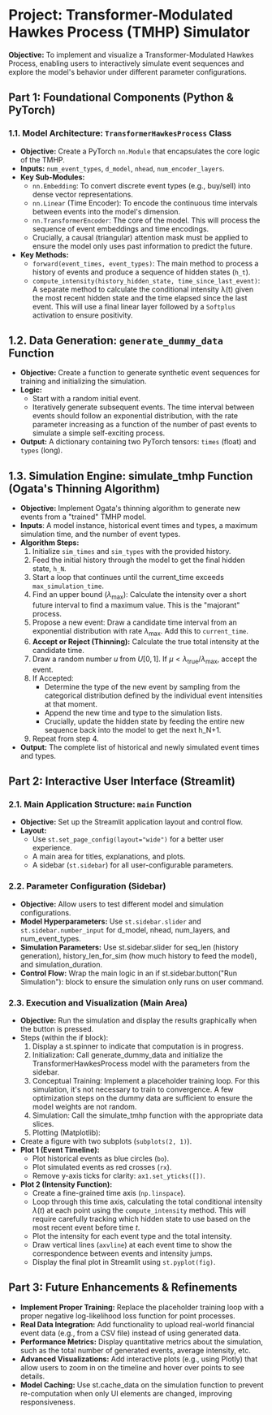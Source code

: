 # Project: Transformer-Modulated Hawkes Process (TMHP) Simulator
**Objective:** To implement and visualize a Transformer-Modulated Hawkes Process, enabling users to interactively simulate event sequences and explore the model's behavior under different parameter configurations.
## Part 1: Foundational Components (Python & PyTorch)
### 1.1. Model Architecture: `TransformerHawkesProcess` Class
- **Objective:** Create a PyTorch `nn.Module` that encapsulates the core logic of the TMHP.
- **Inputs:** `num_event_types`, `d_model`, `nhead`, `num_encoder_layers`.
- **Key Sub-Modules:**
    - `nn.Embedding`: To convert discrete event types (e.g., buy/sell) into dense vector representations.
    - `nn.Linear` (Time Encoder): To encode the continuous time intervals between events into the model's dimension.
    - `nn.TransformerEncoder`: The core of the model. This will process the sequence of event embeddings and time encodings.
    - Crucially, a causal (triangular) attention mask must be applied to ensure the model only uses past information to predict the future.
- **Key Methods:**
    - `forward(event_times, event_types)`: The main method to process a history of events and produce a sequence of hidden states (`h_t`).
    - `compute_intensity(history_hidden_state, time_since_last_event)`: A separate method to calculate the conditional intensity λ(t) given the most recent hidden state and the time elapsed since the last event. This will use a final linear layer followed by a `Softplus` activation to ensure positivity.

## 1.2. Data Generation: `generate_dummy_data` Function
- **Objective:** Create a function to generate synthetic event sequences for training and initializing the simulation.
- **Logic:**
    - Start with a random initial event.
    - Iteratively generate subsequent events. The time interval between events should follow an exponential distribution, with the rate parameter increasing as a function of the number of past events to simulate a simple self-exciting process.
- **Output:** A dictionary containing two PyTorch tensors: `times` (float) and `types` (long).

## 1.3. Simulation Engine: simulate_tmhp Function (Ogata's Thinning Algorithm)
- **Objective:** Implement Ogata's thinning algorithm to generate new events from a "trained" TMHP model.
- **Inputs**: A model instance, historical event times and types, a maximum simulation time, and the number of event types.
- **Algorithm Steps:**
    1. Initialize `sim_times` and `sim_types` with the provided history.
    2. Feed the initial history through the model to get the final hidden state, `h_N`.
    3. Start a loop that continues until the current_time exceeds `max_simulation_time`.
    4. Find an upper bound ($\lambda_\max$): Calculate the intensity over a short future interval to find a maximum value. This is the "majorant" process.
    5. Propose a new event: Draw a candidate time interval from an exponential distribution with rate $\lambda_\max$. Add this to `current_time`.
    6. **Accept or Reject (Thinning):** Calculate the true total intensity at the candidate time.
    7. Draw a random number $u$ from $U[0, 1]$. If $\mu < \lambda_\text{true} / \lambda_\max$, accept the event.
    8. If Accepted:
        - Determine the type of the new event by sampling from the categorical distribution defined by the individual event intensities at that moment.
        - Append the new time and type to the simulation lists.
        - Crucially, update the hidden state by feeding the entire new sequence back into the model to get the next h_N+1.
    9. Repeat from step 4.
- **Output:** The complete list of historical and newly simulated event times and types.

## Part 2: Interactive User Interface (Streamlit)
### 2.1. Main Application Structure: `main` Function
- **Objective:** Set up the Streamlit application layout and control flow.
- **Layout:**
    - Use `st.set_page_config(layout="wide")` for a better user experience.
    - A main area for titles, explanations, and plots.
    - A sidebar (`st.sidebar`) for all user-configurable parameters.

### 2.2. Parameter Configuration (Sidebar)
- **Objective:** Allow users to test different model and simulation configurations.
- **Model Hyperparameters:** Use `st.sidebar.slider` and `st.sidebar.number_input` for d_model, nhead, num_layers, and num_event_types.
- **Simulation Parameters:** Use st.sidebar.slider for seq_len (history generation), history_len_for_sim (how much history to feed the model), and simulation_duration.
- **Control Flow:** Wrap the main logic in an if st.sidebar.button("Run Simulation"): block to ensure the simulation only runs on user command.

### 2.3. Execution and Visualization (Main Area)
- **Objective:** Run the simulation and display the results graphically when the button is pressed.
- Steps (within the if block):
    1. Display a st.spinner to indicate that computation is in progress.
    2. Initialization: Call generate_dummy_data and initialize the TransformerHawkesProcess model with the parameters from the sidebar.
    3. Conceptual Training: Implement a placeholder training loop. For this simulation, it's not necessary to train to convergence. A few optimization steps on the dummy data are sufficient to ensure the model weights are not random.
    4. Simulation: Call the simulate_tmhp function with the appropriate data slices.
    5. Plotting (Matplotlib):
- Create a figure with two subplots (`subplots(2, 1)`).
- **Plot 1 (Event Timeline):**
    - Plot historical events as blue circles (`bo`).
    - Plot simulated events as red crosses (`rx`).
    - Remove y-axis ticks for clarity: `ax1.set_yticks([])`.
- **Plot 2 (Intensity Function):**
    - Create a fine-grained time axis (`np.linspace`).
    - Loop through this time axis, calculating the total conditional intensity $\lambda(t)$ at each point using the `compute_intensity` method. This will require carefully tracking which hidden state to use based on the most recent event before time $t$.
    - Plot the intensity for each event type and the total intensity.
    - Draw vertical lines (`axvline`) at each event time to show the correspondence between events and intensity jumps.
    - Display the final plot in Streamlit using `st.pyplot(fig)`.

## Part 3: Future Enhancements & Refinements
- **Implement Proper Training:** Replace the placeholder training loop with a proper negative log-likelihood loss function for point processes.
- **Real Data Integration:** Add functionality to upload real-world financial event data (e.g., from a CSV file) instead of using generated data.
- **Performance Metrics:** Display quantitative metrics about the simulation, such as the total number of generated events, average intensity, etc.
- **Advanced Visualizations:** Add interactive plots (e.g., using Plotly) that allow users to zoom in on the timeline and hover over points to see details.
- **Model Caching:** Use st.cache_data on the simulation function to prevent re-computation when only UI elements are changed, improving responsiveness.
